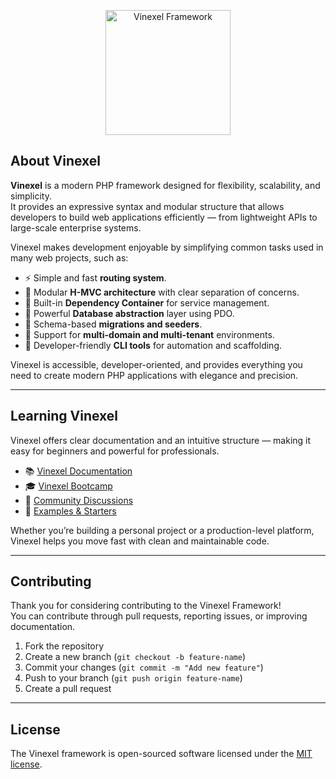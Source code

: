 <p align="center">
    <a href="https://vinexel.com" target="_blank">
        <img src="https://vinexel.com/static/vinexel/images/logo.png" width="200" alt="Vinexel Framework">
    </a>
</p>

## About Vinexel

**Vinexel** is a modern PHP framework designed for flexibility, scalability, and simplicity.  
It provides an expressive syntax and modular structure that allows developers to build web applications efficiently — from lightweight APIs to large-scale enterprise systems.

Vinexel makes development enjoyable by simplifying common tasks used in many web projects, such as:

- ⚡ Simple and fast **routing system**.
- 🧩 Modular **H-MVC architecture** with clear separation of concerns.
- 🧠 Built-in **Dependency Container** for service management.
- 💾 Powerful **Database abstraction** layer using PDO.
- 🔄 Schema-based **migrations and seeders**.
- 🧰 Support for **multi-domain and multi-tenant** environments.
- 🚀 Developer-friendly **CLI tools** for automation and scaffolding.

Vinexel is accessible, developer-oriented, and provides everything you need to create modern PHP applications with elegance and precision.

---

## Learning Vinexel

Vinexel offers clear documentation and an intuitive structure — making it easy for beginners and powerful for professionals.

- 📚 [Vinexel Documentation](https://docs.vinexel.com)
- 🎓 [Vinexel Bootcamp](https://bootcamp.vinexel.com)
- 💬 [Community Discussions](https://github.com/vinexel/vinexel/discussions)
- 🧪 [Examples & Starters](https://github.com/vinexel/examples)

Whether you’re building a personal project or a production-level platform, Vinexel helps you move fast with clean and maintainable code.

---

## Contributing

Thank you for considering contributing to the Vinexel Framework!  
You can contribute through pull requests, reporting issues, or improving documentation.

1. Fork the repository  
2. Create a new branch (`git checkout -b feature-name`)  
3. Commit your changes (`git commit -m "Add new feature"`)  
4. Push to your branch (`git push origin feature-name`)  
5. Create a pull request

---

## License

The Vinexel framework is open-sourced software licensed under the [MIT license](LICENSE).
